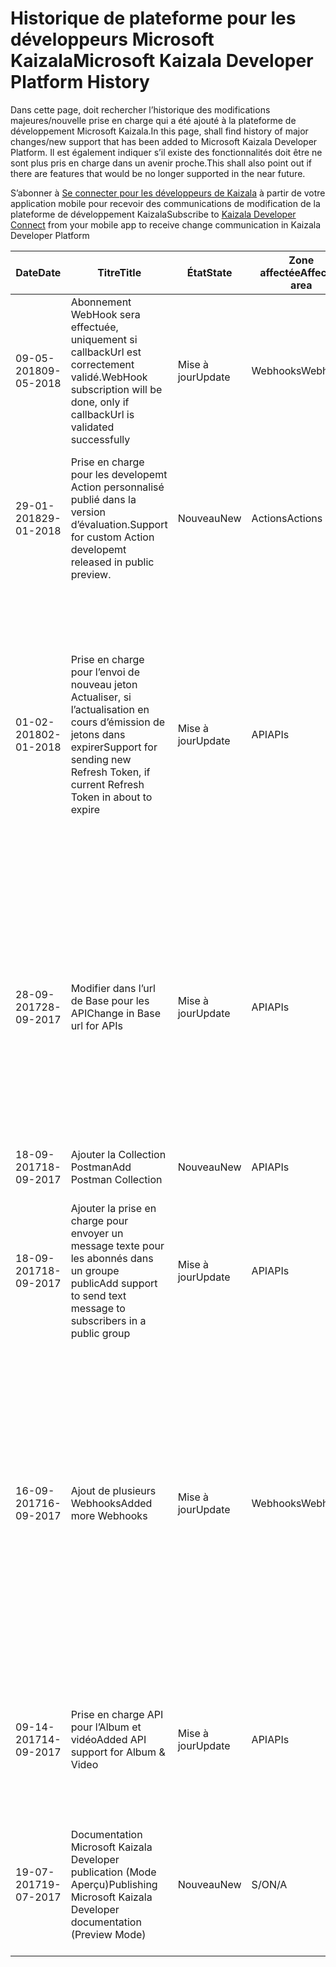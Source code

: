 # <a name="microsoft-kaizala-developer-platform-history"></a><span data-ttu-id="d9e9d-101">Historique de plateforme pour les développeurs Microsoft Kaizala</span><span class="sxs-lookup"><span data-stu-id="d9e9d-101">Microsoft Kaizala Developer Platform History</span></span>

<span data-ttu-id="d9e9d-102">Dans cette page, doit rechercher l’historique des modifications majeures/nouvelle prise en charge qui a été ajouté à la plateforme de développement Microsoft Kaizala.</span><span class="sxs-lookup"><span data-stu-id="d9e9d-102">In this page, shall find history of major changes/new support that has been added to Microsoft Kaizala Developer Platform.</span></span> <span data-ttu-id="d9e9d-103">Il est également indiquer s’il existe des fonctionnalités doit être ne sont plus pris en charge dans un avenir proche.</span><span class="sxs-lookup"><span data-stu-id="d9e9d-103">This shall also point out if there are features that would be no longer supported in the near future.</span></span>

<span data-ttu-id="d9e9d-104">S’abonner à [Se connecter pour les développeurs de Kaizala](https://join.kaiza.la/g/jwoUnTyHR_Kgrd_GuDDc1w) à partir de votre application mobile pour recevoir des communications de modification de la plateforme de développement Kaizala</span><span class="sxs-lookup"><span data-stu-id="d9e9d-104">Subscribe to [Kaizala Developer Connect](https://join.kaiza.la/g/jwoUnTyHR_Kgrd_GuDDc1w) from your mobile app to receive change communication in Kaizala Developer Platform</span></span>

| <span data-ttu-id="d9e9d-105">Date</span><span class="sxs-lookup"><span data-stu-id="d9e9d-105">Date</span></span> | <span data-ttu-id="d9e9d-106">Titre</span><span class="sxs-lookup"><span data-stu-id="d9e9d-106">Title</span></span> | <span data-ttu-id="d9e9d-107">État</span><span class="sxs-lookup"><span data-stu-id="d9e9d-107">State</span></span> | <span data-ttu-id="d9e9d-108">Zone affectée</span><span class="sxs-lookup"><span data-stu-id="d9e9d-108">Affected area</span></span> | <span data-ttu-id="d9e9d-109">Description</span><span class="sxs-lookup"><span data-stu-id="d9e9d-109">Description</span></span> | <span data-ttu-id="d9e9d-110">Date applicable</span><span class="sxs-lookup"><span data-stu-id="d9e9d-110">Applicable Date</span></span> | <span data-ttu-id="d9e9d-111">Liens</span><span class="sxs-lookup"><span data-stu-id="d9e9d-111">Links</span></span>|
|-------------|-------|-------|---------------|---------------------------|------------------|--------------|
| <span data-ttu-id="d9e9d-112">09-05-2018</span><span class="sxs-lookup"><span data-stu-id="d9e9d-112">09-05-2018</span></span> | <span data-ttu-id="d9e9d-113">Abonnement WebHook sera effectuée, uniquement si callbackUrl est correctement validé.</span><span class="sxs-lookup"><span data-stu-id="d9e9d-113">WebHook subscription will be done, only if callbackUrl is validated successfully</span></span> | <span data-ttu-id="d9e9d-114">Mise à jour</span><span class="sxs-lookup"><span data-stu-id="d9e9d-114">Update</span></span> | <span data-ttu-id="d9e9d-115">Webhooks</span><span class="sxs-lookup"><span data-stu-id="d9e9d-115">Webhooks</span></span> | <span data-ttu-id="d9e9d-116">Si vous continuez, lors de la création de Webhook (POST /webhook), callBackUrl enregistré est validé.</span><span class="sxs-lookup"><span data-stu-id="d9e9d-116">Going ahead, during creation of Webhook (POST /webhook), registered callBackUrl would be validated.</span></span> <span data-ttu-id="d9e9d-117">Après une validation réussie, un webhook serait créée</span><span class="sxs-lookup"><span data-stu-id="d9e9d-117">After successful validation, a webhook would be created</span></span> | <span data-ttu-id="d9e9d-118">15-06-2018</span><span class="sxs-lookup"><span data-stu-id="d9e9d-118">15-06-2018</span></span> | [<span data-ttu-id="d9e9d-119">WebhookUrlValidation</span><span class="sxs-lookup"><span data-stu-id="d9e9d-119">WebhookUrlValidation</span></span>](connectors/WebHookValidaton.md)|
| <span data-ttu-id="d9e9d-120">29-01-2018</span><span class="sxs-lookup"><span data-stu-id="d9e9d-120">29-01-2018</span></span> | <span data-ttu-id="d9e9d-121">Prise en charge pour les developemt Action personnalisé publié dans la version d’évaluation.</span><span class="sxs-lookup"><span data-stu-id="d9e9d-121">Support for custom Action developemt released in public preview.</span></span> | <span data-ttu-id="d9e9d-122">Nouveau</span><span class="sxs-lookup"><span data-stu-id="d9e9d-122">New</span></span> | <span data-ttu-id="d9e9d-123">Actions</span><span class="sxs-lookup"><span data-stu-id="d9e9d-123">Actions</span></span> | <span data-ttu-id="d9e9d-124">Publie la prise en charge pour créer des actions personnalisées.</span><span class="sxs-lookup"><span data-stu-id="d9e9d-124">Releasing support to build custom actions.</span></span> <span data-ttu-id="d9e9d-125">Les développeurs peuvent créer ces actions à partir de zéro et publier à l’aide du portail de gestion Kaizala.</span><span class="sxs-lookup"><span data-stu-id="d9e9d-125">Developers can build these actions from scratch and publish using Kaizala management portal.</span></span> | <span data-ttu-id="d9e9d-126">30-01-2018</span><span class="sxs-lookup"><span data-stu-id="d9e9d-126">30-01-2018</span></span> | [<span data-ttu-id="d9e9d-127">Actions</span><span class="sxs-lookup"><span data-stu-id="d9e9d-127">Actions</span></span>](https://docs.microsoft.com/en-us/kaizala/actions)|
| <span data-ttu-id="d9e9d-128">01-02-2018</span><span class="sxs-lookup"><span data-stu-id="d9e9d-128">02-01-2018</span></span> | <span data-ttu-id="d9e9d-129">Prise en charge pour l’envoi de nouveau jeton Actualiser, si l’actualisation en cours d’émission de jetons dans expirer</span><span class="sxs-lookup"><span data-stu-id="d9e9d-129">Support for sending new Refresh Token, if current Refresh Token in about to expire</span></span> | <span data-ttu-id="d9e9d-130">Mise à jour</span><span class="sxs-lookup"><span data-stu-id="d9e9d-130">Update</span></span> | <span data-ttu-id="d9e9d-131">API</span><span class="sxs-lookup"><span data-stu-id="d9e9d-131">APIs</span></span> | <span data-ttu-id="d9e9d-132">À la fin de 328 jours (90 % de validité du jeton Actualiser), elle renvoie le nouveau refreshToken qui doit être utilisé pour la génération accessToken.</span><span class="sxs-lookup"><span data-stu-id="d9e9d-132">On completion of 328 days (90% of validity of Refresh Token), it would return the new refreshToken that should be used for generating accessToken.</span></span> <span data-ttu-id="d9e9d-133">Sinon, l’expiration de la validité d’un jeton d’actualisation en cours, connecteur serait cesser de fonctionner.</span><span class="sxs-lookup"><span data-stu-id="d9e9d-133">Otherwise after the validity of current refresh token expires, connector would stop working.</span></span> <span data-ttu-id="d9e9d-134">La valeur est Null jusqu'à ce que l’expiration de 90 % de validité de refreshToken en cours</span><span class="sxs-lookup"><span data-stu-id="d9e9d-134">The value is Null till 90% of validity of current refreshToken expires</span></span> | <span data-ttu-id="d9e9d-135">01-02-2018</span><span class="sxs-lookup"><span data-stu-id="d9e9d-135">02-01-2018</span></span> | [<span data-ttu-id="d9e9d-136">Jetons</span><span class="sxs-lookup"><span data-stu-id="d9e9d-136">Tokens</span></span>](https://docs.microsoft.com/en-us/Kaizala/connectors/tokens)
|<span data-ttu-id="d9e9d-137">28-09-2017</span><span class="sxs-lookup"><span data-stu-id="d9e9d-137">28-09-2017</span></span>| <span data-ttu-id="d9e9d-138">Modifier dans l’url de Base pour les API</span><span class="sxs-lookup"><span data-stu-id="d9e9d-138">Change in Base url for APIs</span></span> | <span data-ttu-id="d9e9d-139">Mise à jour</span><span class="sxs-lookup"><span data-stu-id="d9e9d-139">Update</span></span> | <span data-ttu-id="d9e9d-140">API</span><span class="sxs-lookup"><span data-stu-id="d9e9d-140">APIs</span></span> | <span data-ttu-id="d9e9d-141">Point de terminaison API pour appeler Kaizala APIs serait dynamique, sur la génération du jeton.</span><span class="sxs-lookup"><span data-stu-id="d9e9d-141">API endpoint to call Kaizala APIs would be dynamic, based on token generation.</span></span> <span data-ttu-id="d9e9d-142">Chaque fois qu’un jeton d’accès est généré, Kaizala API retourne une url dynamique (associé avec le jeton) pour les appels d’API suivants.</span><span class="sxs-lookup"><span data-stu-id="d9e9d-142">Whenever an access token is generated, Kaizala API would return a dynamic url(attached with the token) for subsequent API calls.</span></span> <span data-ttu-id="d9e9d-143">Ancienne méthode pour les appels API serait deprected à 31-12-2017</span><span class="sxs-lookup"><span data-stu-id="d9e9d-143">Old method for API calls would be deprected by 31-12-2017</span></span> | <span data-ttu-id="d9e9d-144">31-12-2017</span><span class="sxs-lookup"><span data-stu-id="d9e9d-144">31-12-2017</span></span> | [<span data-ttu-id="d9e9d-145">Url du point de terminaison génération</span><span class="sxs-lookup"><span data-stu-id="d9e9d-145">Endpoint url Generation</span></span>](https://docs.microsoft.com/en-in/kaizala/connectors/api)|
|<span data-ttu-id="d9e9d-146">18-09-2017</span><span class="sxs-lookup"><span data-stu-id="d9e9d-146">18-09-2017</span></span>| <span data-ttu-id="d9e9d-147">Ajouter la Collection Postman</span><span class="sxs-lookup"><span data-stu-id="d9e9d-147">Add Postman Collection</span></span> | <span data-ttu-id="d9e9d-148">Nouveau</span><span class="sxs-lookup"><span data-stu-id="d9e9d-148">New</span></span> | <span data-ttu-id="d9e9d-149">API</span><span class="sxs-lookup"><span data-stu-id="d9e9d-149">APIs</span></span> | <span data-ttu-id="d9e9d-150">Ajout de toutes les Kaizala APIs dans le cadre de la collection de référence de l’API</span><span class="sxs-lookup"><span data-stu-id="d9e9d-150">Added all Kaizala APIs as a part of collection for API reference</span></span> | <span data-ttu-id="d9e9d-151">18-09-2017</span><span class="sxs-lookup"><span data-stu-id="d9e9d-151">18-09-2017</span></span> | [<span data-ttu-id="d9e9d-152">Collection postman</span><span class="sxs-lookup"><span data-stu-id="d9e9d-152">Postman Collection</span></span>](https://docs.microsoft.com/en-in/kaizala/connectors/api)|
|<span data-ttu-id="d9e9d-153">18-09-2017</span><span class="sxs-lookup"><span data-stu-id="d9e9d-153">18-09-2017</span></span>| <span data-ttu-id="d9e9d-154">Ajouter la prise en charge pour envoyer un message texte pour les abonnés dans un groupe public</span><span class="sxs-lookup"><span data-stu-id="d9e9d-154">Add support to send text message to subscribers in a public group</span></span> | <span data-ttu-id="d9e9d-155">Mise à jour</span><span class="sxs-lookup"><span data-stu-id="d9e9d-155">Update</span></span> | <span data-ttu-id="d9e9d-156">API</span><span class="sxs-lookup"><span data-stu-id="d9e9d-156">APIs</span></span> | <ol><li> <span data-ttu-id="d9e9d-157">Envoyer un Message texte à tous les abonnés</span><span class="sxs-lookup"><span data-stu-id="d9e9d-157">Send a Text Message to all subscribers</span></span></li> <li><span data-ttu-id="d9e9d-158">Envoyer un message texte pour seulement un ensemble d’abonnés</span><span class="sxs-lookup"><span data-stu-id="d9e9d-158">Send a text message to only a select set of subscribers</span></span> </li></ol>| <span data-ttu-id="d9e9d-159">18-09-2017</span><span class="sxs-lookup"><span data-stu-id="d9e9d-159">18-09-2017</span></span> | [<span data-ttu-id="d9e9d-160">Envoyer un Message aux abonnés</span><span class="sxs-lookup"><span data-stu-id="d9e9d-160">Send Message to Subscribers</span></span>](https://docs.microsoft.com/en-in/kaizala/connectors/messages)|
|<span data-ttu-id="d9e9d-161">16-09-2017</span><span class="sxs-lookup"><span data-stu-id="d9e9d-161">16-09-2017</span></span>| <span data-ttu-id="d9e9d-162">Ajout de plusieurs Webhooks</span><span class="sxs-lookup"><span data-stu-id="d9e9d-162">Added more Webhooks</span></span> | <span data-ttu-id="d9e9d-163">Mise à jour</span><span class="sxs-lookup"><span data-stu-id="d9e9d-163">Update</span></span> |<span data-ttu-id="d9e9d-164">Webhooks</span><span class="sxs-lookup"><span data-stu-id="d9e9d-164">Webhooks</span></span> |<ol><li> <span data-ttu-id="d9e9d-165">Activer les Webhooks sur « Action » et « ActionPackage » en tant qu’un objectType</span><span class="sxs-lookup"><span data-stu-id="d9e9d-165">Enable Webhooks on 'Action'& 'ActionPackage' as an objectType</span></span> </li> <li><span data-ttu-id="d9e9d-166">Nouvelle Webhooks - Message texte créé, pièce jointe créé, annonce, ajout d’un membre, membre supprimé, groupe ajouté, supprimé de groupe</span><span class="sxs-lookup"><span data-stu-id="d9e9d-166">New Webhooks - Text Message Created, Attachment Created, Announcement, Member Added, Member Removed, Group Added, Group Removed</span></span> </li><li><span data-ttu-id="d9e9d-167">Renvoie un tableau de webhooks souscrit sur objectId</span><span class="sxs-lookup"><span data-stu-id="d9e9d-167">Return an array of webhooks subscribed on the objectId</span></span></li> </ol>| <span data-ttu-id="d9e9d-168">16-09-2017</span><span class="sxs-lookup"><span data-stu-id="d9e9d-168">16-09-2017</span></span>| [<span data-ttu-id="d9e9d-169">WebHooks</span><span class="sxs-lookup"><span data-stu-id="d9e9d-169">WebHooks</span></span>](https://docs.microsoft.com/en-in/kaizala/connectors/subscribers)|
|<span data-ttu-id="d9e9d-170">09-14-2017</span><span class="sxs-lookup"><span data-stu-id="d9e9d-170">14-09-2017</span></span>| <span data-ttu-id="d9e9d-171">Prise en charge API pour l’Album et vidéo</span><span class="sxs-lookup"><span data-stu-id="d9e9d-171">Added API support for Album & Video</span></span> | <span data-ttu-id="d9e9d-172">Mise à jour</span><span class="sxs-lookup"><span data-stu-id="d9e9d-172">Update</span></span> |<span data-ttu-id="d9e9d-173">API</span><span class="sxs-lookup"><span data-stu-id="d9e9d-173">APIs</span></span> |<ol><li> <span data-ttu-id="d9e9d-174">Activer le billet d’Album et vidéo via API</span><span class="sxs-lookup"><span data-stu-id="d9e9d-174">Enable post of Album & Video through API</span></span></li> <li><span data-ttu-id="d9e9d-175">Chemin d’accès est remplacé par /groups/ {groupId} / actions</span><span class="sxs-lookup"><span data-stu-id="d9e9d-175">Path Changed to /groups/{groupId}/actions</span></span> </li><li><span data-ttu-id="d9e9d-176">Paramètre remplacé par « mediaResource »</span><span class="sxs-lookup"><span data-stu-id="d9e9d-176">Parameter changed to 'mediaResource'</span></span></li> </ol>| <span data-ttu-id="d9e9d-177">09-14-2017</span><span class="sxs-lookup"><span data-stu-id="d9e9d-177">14-09-2017</span></span>| [<span data-ttu-id="d9e9d-178">Publier des médias</span><span class="sxs-lookup"><span data-stu-id="d9e9d-178">Post Media</span></span>](https://docs.microsoft.com/en-in/kaizala/connectors/media)|
|<span data-ttu-id="d9e9d-179">19-07-2017</span><span class="sxs-lookup"><span data-stu-id="d9e9d-179">19-07-2017</span></span>| <span data-ttu-id="d9e9d-180">Documentation Microsoft Kaizala Developer publication (Mode Aperçu)</span><span class="sxs-lookup"><span data-stu-id="d9e9d-180">Publishing Microsoft Kaizala Developer documentation (Preview Mode)</span></span>| <span data-ttu-id="d9e9d-181">Nouveau</span><span class="sxs-lookup"><span data-stu-id="d9e9d-181">New</span></span> |<span data-ttu-id="d9e9d-182">S/O</span><span class="sxs-lookup"><span data-stu-id="d9e9d-182">N/A</span></span> | <span data-ttu-id="d9e9d-183">Documentation sera disponible uniquement pour un groupe de développeurs.</span><span class="sxs-lookup"><span data-stu-id="d9e9d-183">Documentation would be available only to a select group of developers.</span></span> <span data-ttu-id="d9e9d-184">Pour accéder à la documentation, le contact a KaizalaDev@microsoft.com</span><span class="sxs-lookup"><span data-stu-id="d9e9d-184">To gain access to the documentation, kindly contact KaizalaDev@microsoft.com</span></span>| <span data-ttu-id="d9e9d-185">19-07-2017</span><span class="sxs-lookup"><span data-stu-id="d9e9d-185">19-07-2017</span></span> | [<span data-ttu-id="d9e9d-186">Documentation pour développeurs</span><span class="sxs-lookup"><span data-stu-id="d9e9d-186">Dev Documentation</span></span>](https://docs.microsoft.com/en-in/kaizala/) |
